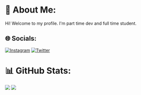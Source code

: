 # 💫 About Me:
Hi! Welcome to my profile. I'm part time dev and full time student.


## 🌐 Socials:
[![Instagram](https://img.shields.io/badge/Instagram-%23E4405F.svg?logo=Instagram&logoColor=white)](https://instagram.com/ortieez) [![Twitter](https://img.shields.io/badge/Twitter-%231DA1F2.svg?logo=Twitter&logoColor=white)](https://twitter.com/ortieez) 

# 📊 GitHub Stats:
![](https://github-readme-streak-stats.herokuapp.com/?user=Ortieez&theme=gruvbox&hide_border=true)
![](https://github-readme-stats.vercel.app/api/top-langs/?username=Ortieez&theme=gruvbox&hide_border=true&include_all_commits=true&count_private=true&layout=compact)
